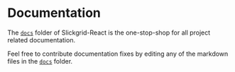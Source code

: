 # Documentation

The [`docs`](https://github.com/ghiscoding/slickgrid-react/tree/master/docs) folder of Slickgrid-React is the one-stop-shop for all project related documentation.

Feel free to contribute documentation fixes by editing any of the markdown files in the [`docs`](https://github.com/ghiscoding/slickgrid-react/tree/master/docs) folder.

